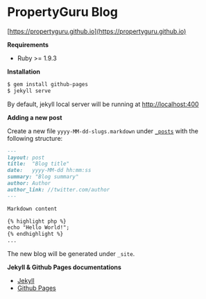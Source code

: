# PropertyGuru Blog
[https://propertyguru.github.io](https://propertyguru.github.io)

**Requirements**
* Ruby >= 1.9.3

**Installation**
```bash
$ gem install github-pages
$ jekyll serve
```
By default, jekyll local server will be running at [http://localhost:400](http://localhost:400)

**Adding a new post**

Create a new file `yyyy-MM-dd-slugs.markdown` under [`_posts`](/_posts) with the following structure:
```markdown
---
layout: post
title:  "Blog title"
date:   yyyy-MM-dd hh:mm:ss
summary: "Blog summary"
author: Author
author_link: //twitter.com/author
---

Markdown content

{% highlight php %}
echo "Hello World!";
{% endhighlight %}
...
```
The new blog will be generated under `_site`.

**Jekyll & Github Pages documentations**

* [Jekyll](http://jekyllrb.com/docs/home/)
* [Github Pages](https://help.github.com/articles/using-jekyll-with-pages/)
